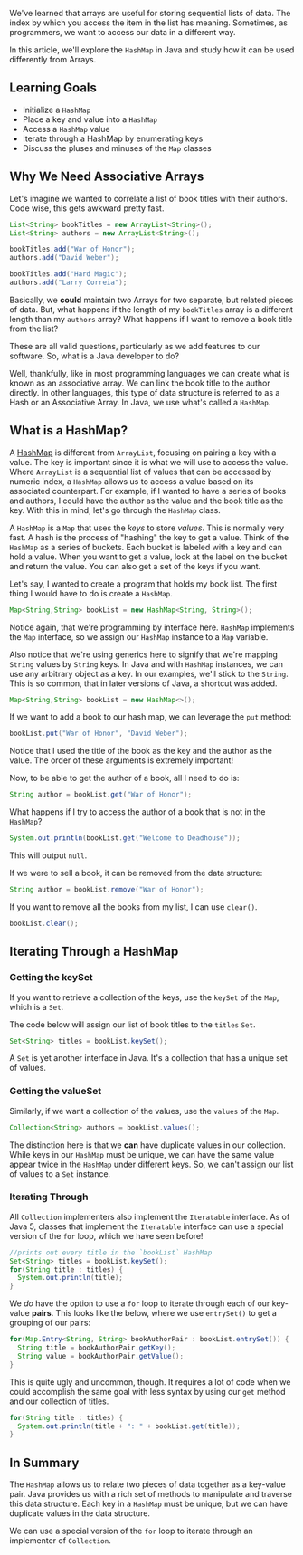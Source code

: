 We've learned that arrays are useful for storing sequential lists of data. The index by which you access the item in the list has meaning. Sometimes, as programmers, we want to access our data in a different way.

In this article, we'll explore the `HashMap` in Java and study how it can be used differently from Arrays.

## Learning Goals

- Initialize a `HashMap`
- Place a key and value into a `HashMap`
- Access a `HashMap` value
- Iterate through a HashMap by enumerating keys
- Discuss the pluses and minuses of the `Map` classes

## Why We Need Associative Arrays

Let's imagine we wanted to correlate a list of book titles with their authors. Code wise, this gets awkward pretty fast.

```java
List<String> bookTitles = new ArrayList<String>();
List<String> authors = new ArrayList<String>();

bookTitles.add("War of Honor");
authors.add("David Weber");

bookTitles.add("Hard Magic");
authors.add("Larry Correia");
```

Basically, we **could** maintain two Arrays for two separate, but related pieces of data. But, what happens if the length of my `bookTitles` array is a different length than my `authors` array? What happens if I want to remove a book title from the list?

These are all valid questions, particularly as we add features to our software. So, what is a Java developer to do?

Well, thankfully, like in most programming languages we can create what is known as an associative array. We can link the book title to the author directly. In other languages, this type of data structure is referred to as a Hash or an Associative Array. In Java, we use what's called a `HashMap`.

## What is a HashMap?

A [HashMap](https://docs.oracle.com/en/java/javase/11/docs/api/java.base/java/util/HashMap.html) is different from `ArrayList`, focusing on pairing a key with a value. The key is important since it is what we will use to access the value. Where `ArrayList` is a sequential list of values that can be accessed by numeric index, a `HashMap` allows us to access a value based on its associated counterpart. For example, if I wanted to have a series of books and authors, I could have the author as the value and the book title as the key. With this in mind, let's go through the `HashMap` class.

A `HashMap` is a `Map` that uses the _keys_ to store _values_. This is normally very fast. A hash is the process of "hashing" the key to get a value. Think of the `HashMap` as a series of buckets. Each bucket is labeled with a key and can hold a value. When you want to get a value, look at the label on the bucket and return the value. You can also get a set of the keys if you want.

Let's say, I wanted to create a program that holds my book list. The first thing I would have to do is create a `HashMap`.

```Java
Map<String,String> bookList = new HashMap<String, String>();
```

Notice again, that we're programming by interface here. `HashMap` implements the `Map` interface, so we assign our `HashMap` instance to a `Map` variable.

Also notice that we're using generics here to signify that we're mapping `String` values by `String` keys. In Java and with `HashMap` instances, we can use any arbitrary object as a key. In our examples, we'll stick to the `String`. This is so common, that in later versions of Java, a shortcut was added.

```java
Map<String,String> bookList = new HashMap<>();
```

If we want to add a book to our hash map, we can leverage the `put` method:

```java
bookList.put("War of Honor", "David Weber");
```

Notice that I used the title of the book as the key and the author as the value. The order of these arguments is extremely important!

Now, to be able to get the author of a book, all I need to do is:

```Java
String author = bookList.get("War of Honor");
```

What happens if I try to access the author of a book that is not in the `HashMap`?

```java
System.out.println(bookList.get("Welcome to Deadhouse"));
```

This will output `null`.

If we were to sell a book, it can be removed from the data structure:

```java
String author = bookList.remove("War of Honor");
```

If you want to remove all the books from my list, I can use `clear()`.

```Java
bookList.clear();
```

## Iterating Through a HashMap

### Getting the keySet

If you want to retrieve a collection of the keys, use the `keySet` of the `Map`, which is a `Set`.

The code below will assign our list of book titles to the `titles` `Set`.

```Java
Set<String> titles = bookList.keySet();
```

A `Set` is yet another interface in Java. It's a collection that has a unique set of values.

### Getting the valueSet

Similarly, if we want a collection of the values, use the `values` of the `Map`.

```Java
Collection<String> authors = bookList.values();
```

The distinction here is that we **can** have duplicate values in our collection. While keys in our `HashMap` must be unique, we can have the same value appear twice in the `HashMap` under different keys. So, we can't assign our list of values to a `Set` instance.

### Iterating Through

All `Collection` implementers also implement the `Iteratable` interface. As of Java 5, classes that implement the `Iteratable` interface can use a special version of the `for` loop, which we have seen before!

```java
//prints out every title in the `bookList` HashMap
Set<String> titles = bookList.keySet();
for(String title : titles) {
  System.out.println(title);
}
```

We _do_ have the option to use a `for` loop to iterate through each of our key-value **pairs**. This looks like the below, where we use `entrySet()` to get a grouping of our pairs:

```java
for(Map.Entry<String, String> bookAuthorPair : bookList.entrySet()) {
  String title = bookAuthorPair.getKey();
  String value = bookAuthorPair.getValue();
}
```

This is quite ugly and uncommon, though. It requires a lot of code when we could accomplish the same goal with less syntax by using our `get` method and our collection of titles.

```java
for(String title : titles) {
  System.out.println(title + ": " + bookList.get(title));
}
```

## In Summary

The `HashMap` allows us to relate two pieces of data together as a key-value pair. Java provides us with a rich set of methods to manipulate and traverse this data structure. Each key in a `HashMap` must be unique, but we can have duplicate values in the data structure.

We can use a special version of the `for` loop to iterate through an implementer of `Collection`.
